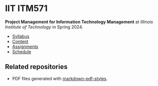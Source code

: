 # IIT ITM571

**Project Management for Information Technology Management** at
*Illinois Institute of Technology* in
Spring 2024.

- [Syllabus](https://github.com/hendraanggrian/IIT-ITM571/blob/assets/syllabus.docx)
- [Content](https://github.com/hendraanggrian/IIT-ITM571/tree/assets/)
- [Assignments](assignments/)
- [Schedule](.ical/)

## Related repositories

- PDF files generated with [markdown-pdf-styles](https://github.com/hendraanggrian/markdown-pdf-styles/).
